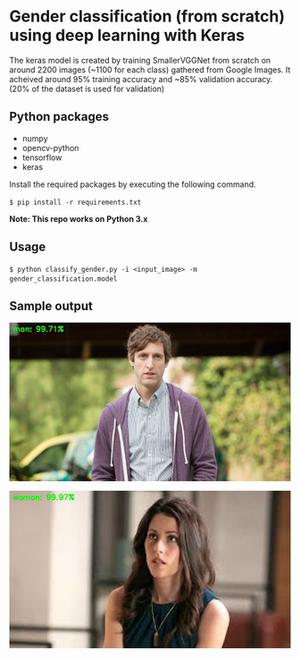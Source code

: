 # Gender classification (from scratch) using deep learning with Keras
The keras model is created by training SmallerVGGNet from scratch on around 2200 images (~1100 for each class) gathered from Google Images. It acheived around 95% training accuracy and ~85% validation accuracy. (20% of the dataset is used for validation)

## Python packages
* numpy
* opencv-python
* tensorflow
* keras

Install the required packages by executing the following command.

`$ pip install -r requirements.txt`

**Note: This repo works on Python 3.x** 

## Usage
`$ python classify_gender.py -i <input_image> -m gender_classification.model`

## Sample output
![](sample_output1.jpg)

![](sample_output2.jpg)


